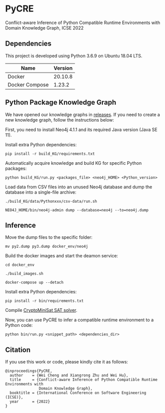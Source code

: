 # PyCRE
Conflict-aware Inference of Python Compatible Runtime Environments with Domain Knowledge Graph, ICSE 2022

## Dependencies

This project is developed using Python 3.6.9 on Ubuntu 18.04 LTS.

| Name           | Version |
| -------------- | ------- |
| Docker         | 20.10.8 |
| Docker Compose | 1.23.2  |

## Python Package Knowledge Graph
We have opened our knowledge graphs in [releases](https://github.com/nju-websoft/PyCRE/releases). If you need to create a new knowledge graph, follow the instructions below:

First, you need to install Neo4j 4.1.1 and its required Java version (Java SE 11).

Install extra Python dependencies: 

```
pip install -r build_KG/requirements.txt
```

Automatically acquire knowledge and build KG for specific Python packages: 

```
python build_KG/run.py <packages_file> <neo4j_HOME> <Python_version>
```

Load data from CSV files into an unused Neo4j database and dump the database into a single-file archive:

```
./build_KG/data/Pythonxxx/csv-data/run.sh

NEO4J_HOME/bin/neo4j-admin dump --database=neo4j --to=neo4j.dump
```

## Inference

Move the dump files to the specific folder:

```
mv py2.dump py3.dump docker_env/neo4j
```

Build the docker images and start the deamon service:

```
cd docker_env

./build_images.sh

docker-compose up --detach
```

Install extra Python dependencies:

```
pip install -r bin/requirements.txt
```

Compile [CryptoMiniSat SAT solver](https://github.com/msoos/cryptominisat).

Now, you can use PyCRE to infer a compatible runtime environment to a Python code:

```
python bin/run.py <snippet_path> <dependencies_dir>
```

## Citation

If you use this work or code, please kindly cite it as follows:      

```
@inproceedings{PyCRE,
  author    = {Wei Cheng and Xiangrong Zhu and Wei Hu},
  title     = {Conflict-aware Inference of Python Compatible Runtime Environments with
               Domain Knowledge Graph},
  booktitle = {International Conference on Software Engineering (ICSE)},
  year      = {2022}
}
```
